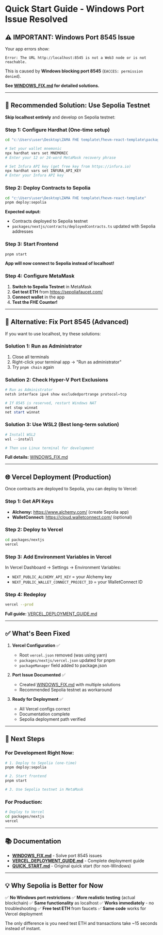 # Quick Start Guide - Windows Port Issue Resolved

## ⚠️ IMPORTANT: Windows Port 8545 Issue

Your app errors show:
```
Error: The URL http://localhost:8545 is not a Web3 node or is not reachable.
```

This is caused by **Windows blocking port 8545** (`EACCES: permission denied`).

**See [WINDOWS_FIX.md](./WINDOWS_FIX.md) for detailed solutions.**

---

## 🎯 Recommended Solution: Use Sepolia Testnet

**Skip localhost entirely** and develop on Sepolia testnet:

### Step 1: Configure Hardhat (One-time setup)
```bash
cd "c:\Users\user\Desktop\ZAMA FHE template\fhevm-react-template\packages\hardhat"

# Set your wallet mnemonic
npx hardhat vars set MNEMONIC
# Enter your 12 or 24-word MetaMask recovery phrase

# Set Infura API key (get free key from https://infura.io)
npx hardhat vars set INFURA_API_KEY
# Enter your Infura API key
```

### Step 2: Deploy Contracts to Sepolia
```bash
cd "c:\Users\user\Desktop\ZAMA FHE template\fhevm-react-template"
pnpm deploy:sepolia
```

**Expected output:**
- Contracts deployed to Sepolia testnet
- `packages/nextjs/contracts/deployedContracts.ts` updated with Sepolia addresses

### Step 3: Start Frontend
```bash
pnpm start
```

**App will now connect to Sepolia instead of localhost!**

### Step 4: Configure MetaMask
1. **Switch to Sepolia Testnet** in MetaMask
2. **Get test ETH** from https://sepoliafaucet.com/
3. **Connect wallet** in the app
4. **Test the FHE Counter!**

---

## 🔄 Alternative: Fix Port 8545 (Advanced)

If you want to use localhost, try these solutions:

### Solution 1: Run as Administrator
1. Close all terminals
2. Right-click your terminal app → "Run as administrator"
3. Try `pnpm chain` again

### Solution 2: Check Hyper-V Port Exclusions
```powershell
# Run as Administrator
netsh interface ipv4 show excludedportrange protocol=tcp

# If 8545 is reserved, restart Windows NAT
net stop winnat
net start winnat
```

### Solution 3: Use WSL2 (Best long-term solution)
```powershell
# Install WSL2
wsl --install

# Then use Linux terminal for development
```

**Full details:** [WINDOWS_FIX.md](./WINDOWS_FIX.md)

---

## 🌐 Vercel Deployment (Production)

Once contracts are deployed to Sepolia, you can deploy to Vercel:

### Step 1: Get API Keys
- **Alchemy:** https://www.alchemy.com/ (create Sepolia app)
- **WalletConnect:** https://cloud.walletconnect.com/ (optional)

### Step 2: Deploy to Vercel
```bash
cd packages/nextjs
vercel
```

### Step 3: Add Environment Variables in Vercel
In Vercel Dashboard → Settings → Environment Variables:
- `NEXT_PUBLIC_ALCHEMY_API_KEY` = your Alchemy key
- `NEXT_PUBLIC_WALLET_CONNECT_PROJECT_ID` = your WalletConnect ID

### Step 4: Redeploy
```bash
vercel --prod
```

**Full guide:** [VERCEL_DEPLOYMENT_GUIDE.md](./VERCEL_DEPLOYMENT_GUIDE.md)

---

## ✅ What's Been Fixed

1. **Vercel Configuration** ✅
   - Root `vercel.json` removed (was using yarn)
   - `packages/nextjs/vercel.json` updated for pnpm
   - `packageManager` field added to package.json

2. **Port Issue Documented** ✅
   - Created [WINDOWS_FIX.md](./WINDOWS_FIX.md) with multiple solutions
   - Recommended Sepolia testnet as workaround

3. **Ready for Deployment** ✅
   - All Vercel configs correct
   - Documentation complete
   - Sepolia deployment path verified

---

## 🚀 Next Steps

### For Development Right Now:
```bash
# 1. Deploy to Sepolia (one-time)
pnpm deploy:sepolia

# 2. Start frontend
pnpm start

# 3. Use Sepolia testnet in MetaMask
```

### For Production:
```bash
# Deploy to Vercel
cd packages/nextjs
vercel
```

---

## 📚 Documentation

- **[WINDOWS_FIX.md](./WINDOWS_FIX.md)** - Solve port 8545 issues
- **[VERCEL_DEPLOYMENT_GUIDE.md](./VERCEL_DEPLOYMENT_GUIDE.md)** - Complete deployment guide
- **[QUICK_START.md](./QUICK_START.md)** - Original quick start (for non-Windows)

---

## 💡 Why Sepolia is Better for Now

✅ **No Windows port restrictions**
✅ **More realistic testing** (actual blockchain)
✅ **Same functionality** as localhost
✅ **Works immediately** - no troubleshooting
✅ **Free test ETH** from faucets
✅ **Same code** works for Vercel deployment

The only difference is you need test ETH and transactions take ~15 seconds instead of instant.
